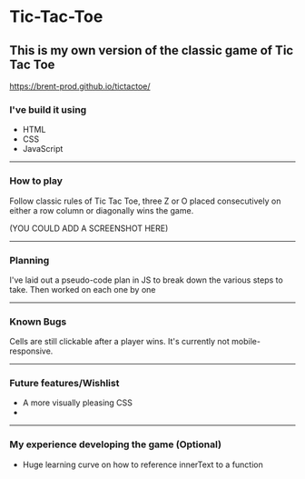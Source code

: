 # Tic-Tac-Toe
## This is my own version of the classic game of Tic Tac Toe

https://brent-prod.github.io/tictactoe/

### I've build it using

- HTML
- CSS
- JavaScript
---
### How to play 
Follow classic rules of Tic Tac Toe, three Z or O placed consecutively on either a row column or diagonally wins the game.

(YOU COULD ADD A SCREENSHOT HERE)

---
### Planning 
I've laid out a pseudo-code plan in JS to break down the various steps to take.
Then worked on each one by one

---
### Known Bugs

Cells are still clickable after a player wins.
It's currently not mobile-responsive.

---
### Future features/Wishlist

- A more visually pleasing CSS 
- 

---
### My experience developing the game (Optional)

- Huge learning curve on how to reference innerText to a function

